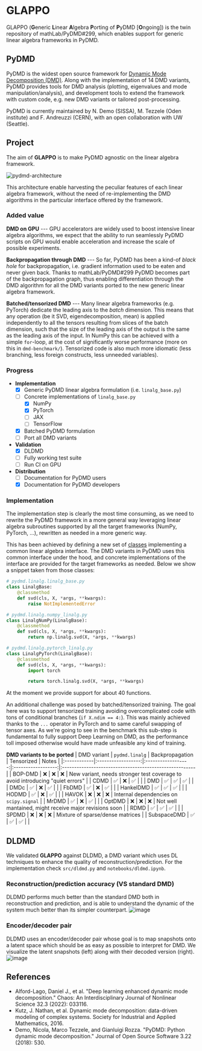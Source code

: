 # GLAPPO
GLAPPO (**G**eneric **L**inear **A**lgebra **P**orting of **P**yDMD [**O**ngoing]) is the
twin repository of mathLab/PyDMD#299, which enables support for generic linear
algebra frameworks in PyDMD.

## PyDMD
PyDMD is the widest open source framework for 
[Dynamic Mode Decomposition (DMD)](https://en.wikipedia.org/wiki/Dynamic_mode_decomposition). 
Along with the implementation of 14 DMD variants, PyDMD provides tools for DMD analysis (plotting, 
eigenvalues and mode manipulation/analysis), and development tools to extend the 
framework with custom code, e.g. new DMD variants or tailored post-processing.

PyDMD is currently maintained by N. Demo (SISSA), M. Tezzele (Oden institute) and F. 
Andreuzzi (CERN), with an open collaboration with UW (Seattle).

## Project
The aim of **GLAPPO** is to make PyDMD agnostic on the linear algebra framework.

![pydmd-architecture](https://user-images.githubusercontent.com/8464342/215337976-8f5978bd-d7a9-4b97-8e12-1be83470cbde.png)

This architecture enable harvesting the peculiar features of each linear algebra framework, without the need
of re-implementing the DMD algorithms in the particular interface offered by the framework.

### Added value
**DMD on GPU** --- GPU accelerators are widely used to boost intensive linear algebra algorithms, we expect that the ability to run seamlessly
PyDMD scripts on GPU would enable acceleration and increase the scale of possible experiments.

**Backpropagation through DMD** --- So far, PyDMD has been a kind-of *black hole* for backpropagation, i.e. gradient information used to be eaten and never
given back. Thanks to mathLab/PyDMD#299 PyDMD becomes part of the backpropagation graph, thus enabling differentiation
through the DMD algorithm for all the DMD variants ported to the new generic linear algebra framework.

**Batched/tensorized DMD** --- Many linear algebra frameworks (e.g. PyTorch) dedicate the leading axis to the *batch* dimension. This means that
any operation (be it SVD, eigendecomposition, mean) is applied independently to all the tensors resulting from 
slices of the batch dimension, such that the size of the leading axis of the output is the same as the leading axis of
the input. In NumPy this can be achieved with a simple `for`-loop, at the cost of significantly worse performance
(more on this in `dmd-benchmark/`). Tensorized code is also much more idiomatic (less branching, less foreign constructs,
less unneeded variables).

### Progress
- **Implementation**
    - [x] Generic PyDMD linear algebra formulation (i.e. `linalg_base.py`)
    - [ ] Concrete implementations of `linalg_base.py`
        - [x] NumPy
        - [x] PyTorch
        - [ ] JAX
        - [ ] TensorFlow
    - [x] Batched PyDMD formulation
    - [ ] Port all DMD variants
- **Validation**
    - [x] DLDMD
    - [ ] Fully working test suite
    - [ ] Run CI on GPU
- **Distribution**
    - [ ] Documentation for PyDMD users
    - [x] Documentation for PyDMD developers

### Implementation
The implementation step is clearly the most time consuming, as we need to rewrite the PyDMD framework
in a more general way leveraging linear algebra subroutines supported by all the target frameworks
(NumPy, PyTorch, ...), rewritten as needed in a more generic way.

This has been achieved by defining a new set of 
[classes](https://github.com/fAndreuzzi/PyDMD/tree/generic-linalg/pydmd/linalg) implementing 
a common linear algebra interface. The DMD variants in PyDMD uses this common interface under the hood, and 
concrete implementations of the interface are provided for the target frameworks as needed. Below we show a 
snippet taken from those classes:
```python
# pydmd.linalg.linalg_base.py
class LinalgBase:
    @classmethod
    def svd(cls, X, *args, **kwargs):
        raise NotImplementedError

# pydmd.linalg.numpy_linalg.py
class LinalgNumPy(LinalgBase):
    @classmethod
    def svd(cls, X, *args, **kwargs):
        return np.linalg.svd(X, *args, **kwargs)

# pydmd.linalg.pytorch_linalg.py
class LinalgPyTorch(LinalgBase):
    @classmethod
    def svd(cls, X, *args, **kwargs):
        import torch

        return torch.linalg.svd(X, *args, **kwargs)
```
At the moment we provide support for about 40 functions.

An additional challenge was posed by batched/tensorized training. The goal here was to support tensorized 
training avoiding overcomplicated code with tons of conditional branches (`if X.ndim == 4:`). This was
mainly achieved thanks to the `...` operator in PyTorch and to same careful swapping of tensor axes. As 
we're going to see in the benchmark this sub-step is fundamental to fully support Deep Learning on DMD, 
as the performance toll imposed otherwise would have made unfeasible any kind of training.

**DMD variants to be ported**
| DMD variant | `pydmd.linalg`     | Backpropagation    | Tensorized         | Notes                                                  |
|:------------|:------------------:|:------------------:|:------------------:|:-------------------------------------------------------|
| BOP-DMD     | :x:                | :x:                | :x:                | New variant, needs stronger test coverage to avoid introducing "quiet errors" |
| CDMD        | :white_check_mark: | :x:                | :white_check_mark: |                                                        |
| DMD         | :white_check_mark: | :white_check_mark: | :white_check_mark: |                                                        |
| DMDc        | :white_check_mark: | :x:                | :white_check_mark: |                                                        |
| FbDMD       | :white_check_mark: | :x:                | :white_check_mark: |                                                        |
| HankelDMD   | :white_check_mark: | :white_check_mark: | :white_check_mark: |                                                        |
| HODMD       | :white_check_mark: | :x:                | :white_check_mark: |                                                        |
| HAVOK       | :x:                | :x:                | :x:                | Internal dependencies on `scipy.signal`                |
| MrDMD       | :white_check_mark: | :x:                | :white_check_mark: |                                                        |
| OptDMD      | :x:                | :x:                | :x:                | Not well mantained, might receive major revisions soon |
| RDMD        | :white_check_mark: | :white_check_mark: | :white_check_mark: |                                                        |
| SPDMD       | :x:                | :x:                | :x:                | Mixture of sparse/dense matrices                       |
| SubspaceDMD | :white_check_mark: | :white_check_mark: | :white_check_mark: |                                                        |

## DLDMD
We validated **GLAPPO** against DLDMD, a DMD variant which uses DL techniques to enhance the quality of reconstruction/prediction.
For the implementation check `src/dldmd.py` and `notebooks/dldmd.ipynb`.

### Reconstruction/prediction accuracy (VS standard DMD)
DLDMD performs much better than the standard DMD both in reconstruction and prediction, and is able to understand
the dynamic of the system much better than its simpler counterpart.
![image](https://user-images.githubusercontent.com/8464342/214721981-01a2e5d4-6e4e-4201-98c3-56955f191d93.png)

### Encoder/decoder pair
DLDMD uses an encoder/decoder pair whose goal is to map snapshots onto a latent space which should be as easy as possible
to interpret for DMD. We visualize the latent snapshots (left) along with their decoded version (right).
![image](https://user-images.githubusercontent.com/8464342/214722370-54621935-1943-4fdb-95ed-6c87b6cda17a.png)

## References
- Alford-Lago, Daniel J., et al. "Deep learning enhanced dynamic mode decomposition." Chaos: An Interdisciplinary Journal of Nonlinear Science 32.3 (2022): 033116.
- Kutz, J. Nathan, et al. Dynamic mode decomposition: data-driven modeling of complex systems. Society for Industrial and Applied Mathematics, 2016.
- Demo, Nicola, Marco Tezzele, and Gianluigi Rozza. "PyDMD: Python dynamic mode decomposition." Journal of Open Source Software 3.22 (2018): 530.
